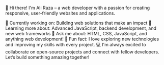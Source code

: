 👋 Hi there! I'm Ali Raza – a web developer with a passion for creating responsive, user-friendly websites and applications.

🔭 Currently working on: Building web solutions that make an impact
🌱 Learning more about: Advanced JavaScript, backend development, and new web frameworks
💬 Ask me about: HTML, CSS, JavaScript, and anything web development!
🚀 Fun fact: I love exploring new technologies and improving my skills with every project.
💻 I'm always excited to collaborate on open-source projects and connect with fellow developers. Let’s build something amazing together!



<!---
alirazascode/alirazascode is a ✨ special ✨ repository because its `README.md` (this file) appears on your GitHub profile.
You can click the Preview link to take a look at your changes.
--->

